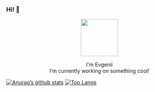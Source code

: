 ### Hi! 👋
<div align="center">
<img src="https://octodex.github.com/images/inspectocat.jpg" width="100">
<p>
  I'm Evgenii<br>
  I’m currently working on something cool!
</p>
</div>

[![Anurag’s github stats](https://github-readme-stats.vercel.app/api?username=yushi1007)](https://github.com/EvgeniiI7)
[![Top Langs](https://github-readme-stats.vercel.app/api/top-langs/?username=yushi1007&layout=compact)](https://github.com/EvgeniiI7)
